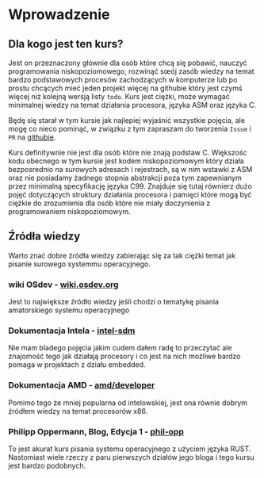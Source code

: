 # Wprowadzenie

## Dla kogo jest ten kurs?

Jest on przeznaczony głównie dla osób które chcą się pobawić, nauczyć programowania niskopoziomowego, rozwinąć sœój zasób wiedzy na temat bardzo podstawowych procesów zachodzących w komputerze lub po prostu chcących mieć jeden projekt więcej na githubie który jest czymś więcej niż kolejną wersją listy `todo`. Kurs jest ciężki, może wymagać minimalnej wiedzy na temat działania procesora, języka ASM oraz języka C. 

Będę się starał w tym kursie jak najlepiej wyjaśnić wszystkie pojęcia, ale mogę co nieco pominąć, w związku z tym zapraszam do tworzenia `Issue` i `PR` na [githubie](https://github.com/PTFOPlayer/kurs_system_c-pl/).

Kurs definitywnie nie jest dla osób które nie znają podstaw C. Większośc kodu obecnego w tym kursie jest kodem niskopoziomowym który działa bezposrednio na surowych adresach i rejestrach, są w nim wstawki z ASM oraz nie posiadamy żadnego stopnia abstrakcji poza tym zapewnianym przez minimalną specyfikację języka C99. Znajduje się tutaj równierz dużo pojęć dotyczących struktury działania procesora i pamięci które mogą być ciężkie do zrozumienia dla osób które nie miały doczynienia z programowaniem niskopoziomowym.

## Źródła wiedzy
Warto znać dobre źródła wiedzy zabierając się za tak ciężki temat jak pisanie surowego systemmu operacyjnego.

### wiki OSdev - [wiki.osdev.org](https://wiki.osdev.org)
Jest to największe źródło wiedzy jeśli chodzi o tematykę pisania amatorskiego systemu operacyjnego

### Dokumentacja Intela - [intel-sdm](https://www.intel.com/content/www/us/en/developer/articles/technical/intel-sdm.html)
Nie mam bladego pojęcia jakim cudem dałem radę to przeczytać ale znajomość tego jak działają procesory i co jest na nich możliwe bardzo pomaga w projektach z działu embedded.

### Dokumentacja AMD - [amd/developer](https://www.amd.com/en/developer.html)
Pomimo tego że mniej popularna od intelowskiej, jest ona równie dobrym źródłem wiedzy na temat procesorów x86.

### Philipp Oppermann, Blog, Edycja 1 - [phil-opp](https://os.phil-opp.com/edition-1/)
To jest akurat kurs pisania systemu operacyjnego z użyciem języka RUST. Nastomiast wiele rzeczy z paru pierwszych działów jego bloga i tego kursu jest bardzo podobnych.